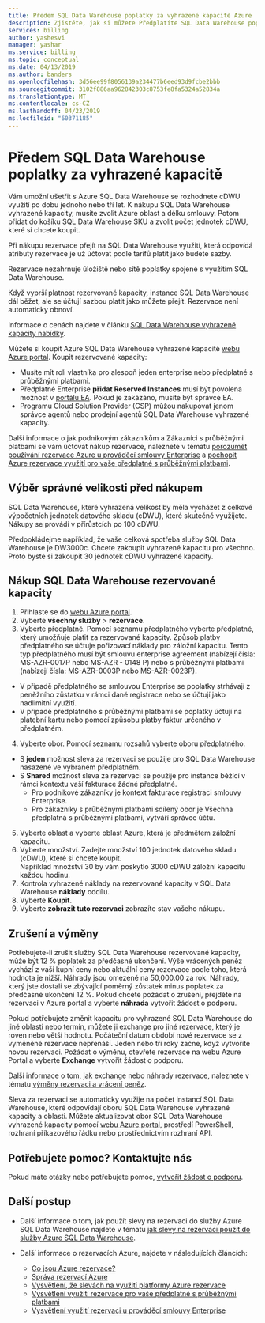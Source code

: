 ```yaml
---
title: Předem SQL Data Warehouse poplatky za vyhrazené kapacitě Azure | Dokumentace Microsoftu
description: Zjistěte, jak si můžete Předplatíte SQL Data Warehouse poplatky za vyhrazené kapacitě ještě ušetříte peníze.
services: billing
author: yashesvi
manager: yashar
ms.service: billing
ms.topic: conceptual
ms.date: 04/13/2019
ms.author: banders
ms.openlocfilehash: 3d56ee99f8056139a234477b6eed93d9fcbe2bbb
ms.sourcegitcommit: 3102f886aa962842303c8753fe8fa5324a52834a
ms.translationtype: MT
ms.contentlocale: cs-CZ
ms.lasthandoff: 04/23/2019
ms.locfileid: "60371185"
---
```

# <a name="prepay-for-sql-data-warehouse-charges-with-reserved-capacity"></a>Předem SQL Data Warehouse poplatky za vyhrazené kapacitě

Vám umožní ušetřit s Azure SQL Data Warehouse se rozhodnete cDWU využití po dobu jednoho nebo tří let. K nákupu SQL Data Warehouse vyhrazené kapacity, musíte zvolit Azure oblast a délku smlouvy. Potom přidat do košíku SQL Data Warehouse SKU a zvolit počet jednotek cDWU, které si chcete koupit.

Při nákupu rezervace přejít na SQL Data Warehouse využití, která odpovídá atributy rezervace je už účtovat podle tarifů platit jako budete sazby.

Rezervace nezahrnuje úložiště nebo sítě poplatky spojené s využitím SQL Data Warehouse.

Když vyprší platnost rezervované kapacity, instance SQL Data Warehouse dál běžet, ale se účtují sazbou platit jako můžete přejít. Rezervace není automaticky obnoví.

Informace o cenách najdete v článku [SQL Data Warehouse vyhrazené kapacity nabídky](https://azure.microsoft.com/pricing/details/sql-data-warehouse/gen2/).

Můžete si koupit Azure SQL Data Warehouse vyhrazené kapacitě [webu Azure portal](https://portal.azure.com/#blade/Microsoft_Azure_Reservations/ReservationsBrowseBlade). Koupit rezervované kapacity:

- Musíte mít roli vlastníka pro alespoň jeden enterprise nebo předplatné s průběžnými platbami.
- Předplatné Enterprise **přidat Reserved Instances** musí být povolena možnost v [portálu EA](https://ea.azure.com/). Pokud je zakázáno, musíte být správce EA.
- Programu Cloud Solution Provider (CSP) můžou nakupovat jenom správce agentů nebo prodejní agentů SQL Data Warehouse vyhrazené kapacity.

Další informace o jak podnikovým zákazníkům a Zákazníci s průběžnými platbami se vám účtovat nákup rezervace, naleznete v tématu [porozumět používání rezervace Azure u prováděcí smlouvy Enterprise](billing-understand-reserved-instance-usage-ea.md) a [pochopit Azure rezervace využití pro vaše předplatné s průběžnými platbami](billing-understand-reserved-instance-usage.md).

## <a name="choose-the-right-size-before-purchase"></a>Výběr správné velikosti před nákupem

SQL Data Warehouse, které vyhrazená velikost by měla vycházet z celkové výpočetních jednotek datového skladu (cDWU), které skutečně využijete. Nákupy se provádí v přírůstcích po 100 cDWU.

Předpokládejme například, že vaše celková spotřeba služby SQL Data Warehouse je DW3000c. Chcete zakoupit vyhrazené kapacitu pro všechno. Proto byste si zakoupit 30 jednotek cDWU vyhrazené kapacity.

## <a name="buy-sql-data-warehouse-reserved-capacity"></a>Nákup SQL Data Warehouse rezervované kapacity

1. Přihlaste se do [webu Azure portal](https://portal.azure.com/).
2. Vyberte **všechny služby** > **rezervace**.
3. Vyberte předplatné. Pomocí seznamu předplatného vyberte předplatné, který umožňuje platit za rezervované kapacity. Způsob platby předplatného se účtuje pořizovací náklady pro záložní kapacitu. Tento typ předplatného musí být smlouvu enterprise agreement (nabízejí čísla: MS-AZR-0017P nebo MS-AZR - 0148 P) nebo s průběžnými platbami (nabízejí čísla: MS-AZR-0003P nebo MS-AZR-0023P).
  - V případě předplatného se smlouvou Enterprise se poplatky strhávají z peněžního zůstatku v rámci dané registrace nebo se účtují jako nadlimitní využití.
  - V případě předplatného s průběžnými platbami se poplatky účtují na platební kartu nebo pomocí způsobu platby faktur určeného v předplatném.
4. Vyberte obor. Pomocí seznamu rozsahů vyberte oboru předplatného.
  - S **jeden** možnost sleva za rezervaci se použije pro SQL Data Warehouse nasazené ve vybraném předplatném.
  - S **Shared** možnost sleva za rezervaci se použije pro instance běžící v rámci kontextu vaší fakturace žádné předplatné.
    - Pro podnikové zákazníky je kontext fakturace registraci smlouvy Enterprise.
    - Pro zákazníky s průběžnými platbami sdílený obor je Všechna předplatná s průběžnými platbami, vytváří správce účtu.
5. Vyberte oblast a vyberte oblast Azure, která je předmětem záložní kapacitu.
6. Vyberte množství. Zadejte množství 100 jednotek datového skladu (cDWU), které si chcete koupit.    
  Například množství 30 by vám poskytlo 3000 cDWU záložní kapacitu každou hodinu.
7. Kontrola vyhrazené náklady na rezervované kapacity v SQL Data Warehouse **náklady** oddílu.
8. Vyberte **Koupit**.
9. Vyberte **zobrazit tuto rezervaci** zobrazíte stav vašeho nákupu.

## <a name="cancellations-and-exchanges"></a>Zrušení a výměny

Potřebujete-li zrušit služby SQL Data Warehouse rezervované kapacity, může být 12 % poplatek za předčasné ukončení. Výše vrácených peněz vychází z vaší kupní ceny nebo aktuální ceny rezervace podle toho, která hodnota je nižší. Náhrady jsou omezené na 50,000.00 za rok. Náhrady, který jste dostali se zbývající poměrný zůstatek minus poplatek za předčasné ukončení 12 %. Pokud chcete požádat o zrušení, přejděte na rezervaci v Azure portal a vyberte **náhrada** vytvořit žádost o podporu.

Pokud potřebujete změnit kapacitu pro vyhrazené SQL Data Warehouse do jiné oblasti nebo termín, můžete ji exchange pro jiné rezervace, který je roven nebo větší hodnotu. Počáteční datum období nové rezervace se z vyměněné rezervace nepřenáší. Jeden nebo tři roky začne, když vytvoříte novou rezervaci. Požádat o výměnu, otevřete rezervace na webu Azure Portal a vyberte **Exchange** vytvořit žádost o podporu.

Další informace o tom, jak exchange nebo náhrady rezervace, naleznete v tématu [výměny rezervaci a vrácení peněz](billing-azure-reservations-self-service-exchange-and-refund.md).

Sleva za rezervaci se automaticky využije na počet instancí SQL Data Warehouse, které odpovídají oboru SQL Data Warehouse vyhrazené kapacity a oblasti. Můžete aktualizovat obor SQL Data Warehouse vyhrazené kapacity pomocí [webu Azure portal](https://portal.azure.com/), prostředí PowerShell, rozhraní příkazového řádku nebo prostřednictvím rozhraní API.

## <a name="need-help-contact-us"></a>Potřebujete pomoc? Kontaktujte nás

Pokud máte otázky nebo potřebujete pomoc, [vytvořit žádost o podporu](https://portal.azure.com/).

## <a name="next-steps"></a>Další postup

- Další informace o tom, jak použít slevy na rezervaci do služby Azure SQL Data Warehouse najdete v tématu [jak slevy na rezervaci použít do služby Azure SQL Data Warehouse](billing-prepay-sql-data-warehouse-charges-with-reserved-capacity.md).

- Další informace o rezervacích Azure, najdete v následujících článcích:
  - [Co jsou Azure rezervace?](billing-save-compute-costs-reservations.md)
  - [Správa rezervací Azure](billing-manage-reserved-vm-instance.md)
  - [Vysvětlení, že slevách na využití platformy Azure rezervace](billing-understand-reservation-charges.md)
  - [Vysvětlení využití rezervace pro vaše předplatné s průběžnými platbami](billing-understand-reserved-instance-usage.md)
  - [Vysvětlení využití rezervaci u prováděcí smlouvy Enterprise](billing-understand-reserved-instance-usage-ea.md)
